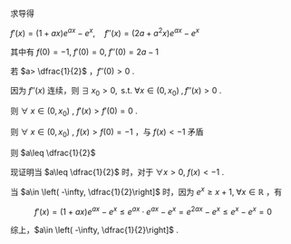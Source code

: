 求导得

$f'(x)=(1+ax)e^{ax}-e^x,\quad f''(x)=(2a+a^{2}x)e^{ax}-e^{x}$

其中有 $f(0)=-1, \; f'(0)=0,\; f''(0)=2a-1$

若 $a> \dfrac{1}{2}$ ，$f''(0)>0$ .

因为 $f''(x)$ 连续，则 $\exists\; x_{0} >0,\text{ s.t. }\forall x \in \left( 0,x_{0} \right) \;,f''(x)>0$ .

则 $\forall \;x\in \left( 0,x_{0} \right)$ , $f'(x)>f'(0)=0$ .

则 $\forall \;x\in \left( 0,x_{0} \right)$ , $f(x)>f(0)=-1$ ，与 $f(x)<-1$ 矛盾

则 $a\leq \dfrac{1}{2}$ 

现证明当 $a\leq \dfrac{1}{2}$ 时，对于 $\forall x> 0,\;f(x)<-1$ .

当 $a\in \left( -\infty, \dfrac{1}{2}\right]$ 时，因为 $e^{x}\geq x+1,\; \forall x\in \mathbb{R}$ ，有

$$
f'(x)=(1+ax)e^{ax}-e^x\leq  e^{ax}\cdot e^{ax}-e^{x}=e^{2ax}-e^{x}\leq e^{x}-e^{x}=0
$$

综上，$a\in \left( -\infty, \dfrac{1}{2}\right]$ .